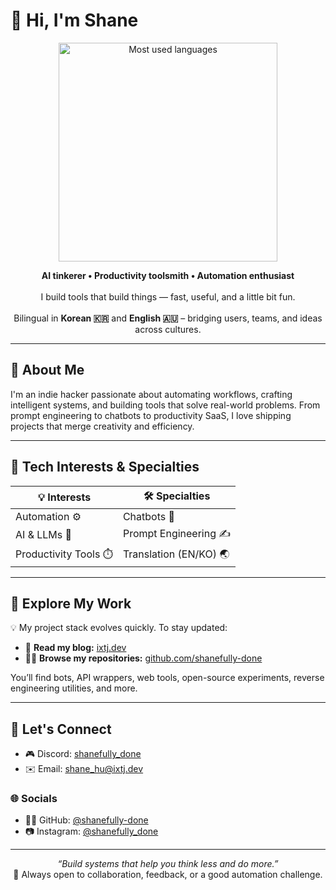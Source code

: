 # 👋 Hi, I'm Shane

<p align="center">
  <img src="https://github-readme-stats-sepia-two-14.vercel.app/api/top-langs/?username=shanefully-done&hide=html,css,scss,less&size_weight=0.5&count_weight=0.5&layout=compact&theme=default&bg_color=00000000" width="350" alt="Most used languages">
</p>

<p align="center">
  <strong>AI tinkerer • Productivity toolsmith • Automation enthusiast</strong><br/><br/>
  I build tools that build things — fast, useful, and a little bit fun.<br/><br/>
  Bilingual in <strong>Korean 🇰🇷</strong> and <strong>English 🇦🇺</strong> – bridging users, teams, and ideas across cultures.
</p>

---

## 🧠 About Me

I'm an indie hacker passionate about automating workflows, crafting intelligent systems, and building tools that solve real-world problems. From prompt engineering to chatbots to productivity SaaS, I love shipping projects that merge creativity and efficiency.

---

## 🧰 Tech Interests & Specialties

| 💡 Interests | 🛠️ Specialties |
|--------------|----------------|
| Automation ⚙️ | Chatbots 🤖 |
| AI & LLMs 🧠 | Prompt Engineering ✍️ |
| Productivity Tools ⏱️ | Translation (EN/KO) 🌏 |

---

## 🚀 Explore My Work

💡 My project stack evolves quickly. To stay updated:

- 📘 **Read my blog:** [ixtj.dev](https://www.ixtj.dev)  
- 🧑‍💻 **Browse my repositories:** [github.com/shanefully-done](https://github.com/shanefully-done?tab=repositories)

You’ll find bots, API wrappers, web tools, open-source experiments, reverse engineering utilities, and more.

---

## 🤝 Let's Connect

- 🎮 Discord: [shanefully_done](https://discord.com/users/282791006112448514)  
- ✉️ Email: [shane_hu@ixtj.dev](mailto:shane_hu@ixtj.dev)

### 🌐 Socials

- 👨‍💻 GitHub: [@shanefully-done](https://www.github.com/shanefully-done)  
- 📷 Instagram: [@shanefully_done](https://www.instagram.com/shanefully_done/)

---

<div align="center">
  <i>“Build systems that help you think less and do more.”</i><br/>
  💬 Always open to collaboration, feedback, or a good automation challenge.
</div>
